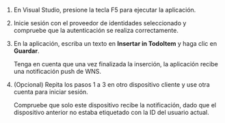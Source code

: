 
1. En Visual Studio, presione la tecla F5 para ejecutar la aplicación.

2. Inicie sesión con el proveedor de identidades seleccionado y compruebe que la autenticación se realiza correctamente.

3. En la aplicación, escriba un texto en **Insertar in TodoItem** y haga clic en **Guardar**.

   	Tenga en cuenta que una vez finalizada la inserción, la aplicación recibe una notificación push de WNS.

4. (Opcional) Repita los pasos 1 a 3 en otro dispositivo cliente y use otra cuenta para iniciar sesión.

	Compruebe que solo este dispositivo recibe la notificación, dado que el dispositivo anterior no estaba etiquetado con la ID del usuario actual.

<!---HONumber=July15_HO4-->